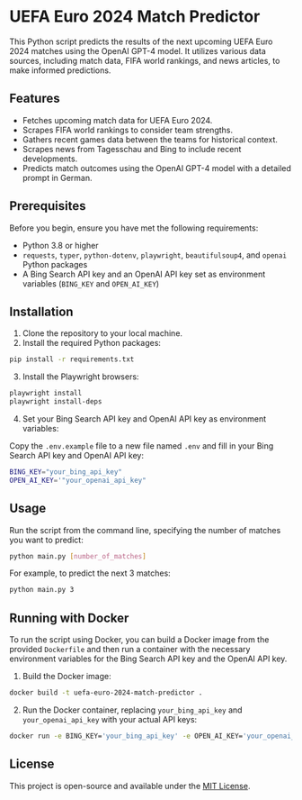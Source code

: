 # UEFA Euro 2024 Match Predictor

This Python script predicts the results of the next upcoming UEFA Euro 2024 matches using the OpenAI GPT-4 model. It utilizes various data sources, including match data, FIFA world rankings, and news articles, to make informed predictions.

## Features

- Fetches upcoming match data for UEFA Euro 2024.
- Scrapes FIFA world rankings to consider team strengths.
- Gathers recent games data between the teams for historical context.
- Scrapes news from Tagesschau and Bing to include recent developments.
- Predicts match outcomes using the OpenAI GPT-4 model with a detailed prompt in German.

## Prerequisites

Before you begin, ensure you have met the following requirements:

- Python 3.8 or higher
- `requests`, `typer`, `python-dotenv`, `playwright`, `beautifulsoup4`, and `openai` Python packages
- A Bing Search API key and an OpenAI API key set as environment variables (`BING_KEY` and `OPEN_AI_KEY`)

## Installation

1. Clone the repository to your local machine.
2. Install the required Python packages:

```bash
pip install -r requirements.txt
```

3. Install the Playwright browsers:

```bash
playwright install
playwright install-deps
```

4. Set your Bing Search API key and OpenAI API key as environment variables:

Copy the `.env.example` file to a new file named `.env` and fill in your Bing Search API key and OpenAI API key:

```bash
BING_KEY="your_bing_api_key"
OPEN_AI_KEY='"your_openai_api_key"
```

## Usage

Run the script from the command line, specifying the number of matches you want to predict:

```bash
python main.py [number_of_matches]
```

For example, to predict the next 3 matches:

```bash
python main.py 3
```

## Running with Docker

To run the script using Docker, you can build a Docker image from the provided `Dockerfile` and then run a container with the necessary environment variables for the Bing Search API key and the OpenAI API key.

1. Build the Docker image:

```bash
docker build -t uefa-euro-2024-match-predictor .
```

2. Run the Docker container, replacing `your_bing_api_key` and `your_openai_api_key` with your actual API keys:

```bash
docker run -e BING_KEY='your_bing_api_key' -e OPEN_AI_KEY='your_openai_api_key' uefa-euro-2024-match-predictor
```

## License

This project is open-source and available under the [MIT License](LICENSE).
```